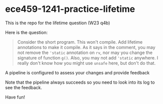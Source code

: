 # ece459-1241-practice-lifetime

This is the repo for the lifetime question (W23 q4b)

Here is the question:

> Consider the short program. This won't compile. Add lifetime annotations to make it compile. As it says in the comment, you may not remove the `'static` annotation on `rv`, nor may you change the signature of function `g()`. Also, you may not add `'static` anywhere. I really don't know how you might use `unsafe` here, but don't do that.

A pipeline is configured to assess your changes and provide feedback

Note that the pipeline always succeeds so you need to look into its log to see the feedback.

Have fun!

